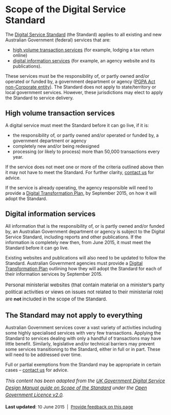 <h1>Scope of the Digital Service Standard</h1>
<p>The <a href="/standard">Digital Service Standard</a> (the Standard) applies to all existing and new Australian Government (federal) services that are:</p>
<ul><li><a href="#_High_volume_Ttransaction">high volume transaction services</a> (for example, lodging a tax return online) </li>
<li><a href="#_Digital_information_services">digital information services</a> (for example, an agency website and its publications).</li>
</ul><p>These services must be the responsibility of, or partly owned and/or operated or funded by, a government department or agency (<a href="http://www.finance.gov.au/resource-management/introduction/">PGPA Act non-Corporate entity</a>). The Standard does not apply to state/territory or local government services. However, these jurisdictions may elect to apply the Standard to service delivery.</p>
<h2 style="line-height: 22.15px;"><a name="_High_volume_Ttransaction" id="_High_volume_Ttransaction"></a>High volume transaction services</h2>
<p>A digital service must meet the Standard before it can go live, if it is:</p>
<ul><li>the responsibility of, or partly owned and/or operated or funded by, a government department or agency</li>
<li>completely new and/or being redesigned</li>
<li>processing (or likely to process) more than 50,000 transactions every year.</li>
</ul><p>If the service does not meet one or more of the criteria outlined above then it may not have to meet the Standard. For further clarity, <a href="/contact-us">contact us</a> for advice.</p>
<p>If the service is already operating, the agency responsible will need to provide a <a href="/standard/digital-transformation-plan">Digital Transformation Plan</a>, by September 2015, on how it will adopt the Standard.</p>
<h2 style="line-height: 22.15px;"><a name="_Digital_information_services" id="_Digital_information_services"></a>Digital information services</h2>
<p>All information that is the responsibility of, or is partly owned and/or funded by, an Australian Government department or agency is subject to the Digital Service Standard, including reports and other publications. If the information is completely new then, from June 2015, it must meet the Standard before it can go live.</p>
<p>Existing websites and publications will also need to be updated to follow the Standard. Australian Government agencies must provide a <a href="/standard/digital-transformation-plan">Digital Transformation Plan</a> outlining how they will adopt the Standard for each of their information services by September 2015.</p>
<p style="line-height: 22.15px; font-size: 14.76px;">Personal ministerial websites (that contain material on a minister’s party political activities or views on issues not related to their ministerial role) are <strong>not </strong>included in the scope of the Standard.</p>
<h2 style="line-height: 22.15px;">The Standard may not apply to everything</h2>
<p>Australian Government services cover a vast variety of activities including some highly specialised services with very few transactions. Applying the Standard to services dealing with only a handful of transactions may have little benefit. Similarly, legislative and/or technical barriers may prevent some services transitioning to the Standard, either in full or in part. These will need to be addressed over time. </p>
<p>Full or partial exemptions from the Standard may be appropriate in certain cases – <a href="/contact-us">contact us</a> for advice.</p>
<p style="line-height: 22.15px; font-size: 14.76px;"><em>This content has been adapted from the </em><a href="https://www.gov.uk/service-manual/digital-by-default/scope-of-the-standard.html"><em>UK Government Digital Service Design Manual guide on Scope of the Standard</em></a><em> under the </em><a href="http://www.nationalarchives.gov.uk/doc/open-government-licence/version/2/"><em>Open Government Licence v2.0</em></a><em>.</em></p>
<p style="line-height: 22.15px; font-size: 14.76px;"><strong>Last updated</strong><span style="font-size: 0.92em;">: 10 June 2015  |  </span><a href="/feedback?url_from=Scope" style="line-height: 1.5em; font-size: 0.92em;">Provide feedback on this page</a></p>
